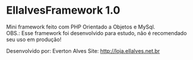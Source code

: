 # EllalvesFramework 1.0
Mini framework feito com PHP Orientado a Objetos e MySql. <br>
OBS.: Esse framework foi desenvolvido para estudo, não é recomendado seu uso em produção!

Desenvolvido por: Everton Alves
Site: http://loja.ellalves.net.br

